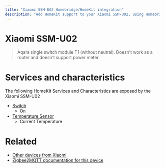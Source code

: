 ```yaml
---
title: "Xiaomi SSM-U02 Homebridge/HomeKit integration"
description: "Add HomeKit support to your Xiaomi SSM-U02, using Homebridge, Zigbee2MQTT and homebridge-z2m."
---
```

<!---
This file has been GENERATED using src/docgen/docgen.ts
DO NOT EDIT THIS FILE MANUALLY!
-->
# Xiaomi SSM-U02
> Aqara single switch module T1 (without neutral). Doesn't work as a router and doesn't support power meter


# Services and characteristics
The following HomeKit Services and Characteristics are exposed by
the Xiaomi SSM-U02

* [Switch](../../switch.md)
  * On
* [Temperature Sensor](../../sensors.md)
  * Current Temperature


# Related
* [Other devices from Xiaomi](../index.md#xiaomi)
* [Zigbee2MQTT documentation for this device](https://www.zigbee2mqtt.io/devices/SSM-U02.html)